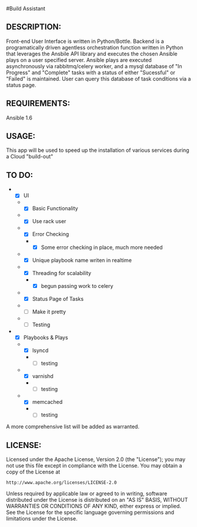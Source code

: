 #Build Assistant

## DESCRIPTION:

Front-end User Interface is written in Python/Bottle.  Backend is a programatically driven agentless orchestration function written in Python that leverages the Ansbile API library and executes the chosen Ansible plays on a user specified server.  Ansible plays are executed asynchronously via rabbitmq/celery worker, and a mysql database of "In Progress" and "Complete" tasks with a status of either "Sucessful" or "Failed" is maintained.  User can query this database of task conditions via a status page.

## REQUIREMENTS:

Ansible 1.6

## USAGE:

This app will be used to speed up the installation of various services during a Cloud "build-out"

## TO DO:

* - [x] UI
  * - [x] Basic Functionality
  * - [x] Use rack user
  * - [x] Error Checking
    * - [x] Some error checking in place, much more needed
  * - [x] Unique playbook name writen in realtime
  * - [x] Threading for scalability
    * - [x] begun passing work to celery
  * - [x] Status Page of Tasks
  * - [ ] Make it pretty
  * - [ ] Testing
* - [x] Playbooks & Plays
  * - [x] lsyncd
    * - [ ] testing
  * - [x] varnishd
    *  - [ ] testing
  * - [x] memcached
    * - [ ] testing

A more comprehensive list will be added as warranted.

## LICENSE:

Licensed under the Apache License, Version 2.0 (the "License");
you may not use this file except in compliance with the License.
You may obtain a copy of the License at

    http://www.apache.org/licenses/LICENSE-2.0

Unless required by applicable law or agreed to in writing, software
distributed under the License is distributed on an "AS IS" BASIS,
WITHOUT WARRANTIES OR CONDITIONS OF ANY KIND, either express or implied.
See the License for the specific language governing permissions and
limitations under the License.
